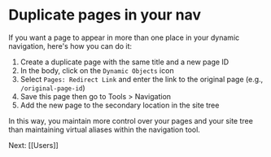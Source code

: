 # Duplicate pages in your nav

If you want a page to appear in more than one place in your dynamic navigation, here's how you can do it:

1. Create a duplicate page with the same title and a new page ID
2. In the body, click on the `Dynamic Objects` icon
3. Select `Pages: Redirect Link` and enter the link to the original page (e.g., `/original-page-id`)
4. Save this page then go to Tools > Navigation
5. Add the new page to the secondary location in the site tree

In this way, you maintain more control over your pages and your site tree than maintaining virtual aliases within the navigation tool.

Next: [[Users]]
